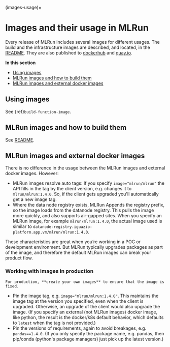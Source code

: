 (images-usage)=
# Images and their usage in MLRun

Every release of MLRun includes several images for different usages. The build and the infrastructure images are described, and located, in the [README](https://github.com/mlrun/mlrun/blob/development/dockerfiles/README.md). They are also published to [dockerhub](https://hub.docker.com/u/mlrun) and [quay.io](https://quay.io/organization/mlrun).

**In this section**
- [Using images](#using-images)
- [MLRun images and how to build them](#mlrun-images-and-how-to-build-them)
- [MLRun images and external docker images](#mlrun-images-and-external-docker-images)

## Using images

See {ref}`build-function-image`.

## MLRun images and how to build them 

See [README](https://github.com/mlrun/mlrun/blob/development/dockerfiles/README.md).

## MLRun images and external docker images

There is no difference in the usage between the MLRun images and external docker images. However:
- MLRun images resolve auto tags: If you specify ```image="mlrun/mlrun"``` the API fills in the tag by the client version, e.g. changes it to `mlrun/mlrun:1.4.0`. So, if the client gets upgraded you'll automatically get a new image tag. 
- Where the data node registry exists, MLRun Appends the registry prefix, so the image loads from the datanode registry. This pulls the image more quickly, and also supports air-gapped sites. When you specify an MLRun image, for example `mlrun/mlrun:1.4.0`, the actual image used is similar to `datanode-registry.iguazio-platform.app.vm/mlrun/mlrun:1.4.0`.

These characteristics are great when you’re working in a POC or development environment. But MLRun typically upgrades packages as part of the image, and therefore the default MLRun images can break your product flow. 

### Working with images in production
```{admonition} Warning
For production, **create your own images** to ensure that the image is fixed.
```

- Pin the image tag, e.g. `image="mlrun/mlrun:1.4.0"`. This maintains the image tag at the version you specified, even when the client is upgraded. Otherwise, an upgrade of the client would also upgrade the image. (If you specify an external (not MLRun images) docker image, like python, the result is the docker/k8s default behavior, which defaults to `latest` when the tag is not provided.)
- Pin the versions of requirements, again to avoid breakages, e.g. `pandas==1.4.0`. (If you only specify the package name, e.g. pandas, then pip/conda (python's package managers) just pick up the latest version.)
